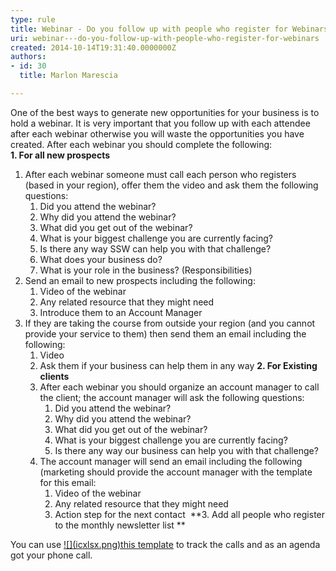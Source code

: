 ```yaml
---
type: rule
title: Webinar - Do you follow up with people who register for Webinars?
uri: webinar---do-you-follow-up-with-people-who-register-for-webinars
created: 2014-10-14T19:31:40.0000000Z
authors:
- id: 30
  title: Marlon Marescia

---
```


 
One of the best ways to generate new opportunities for your business is to hold a webinar. It is very important that you follow up with each attendee after each webinar otherwise you will waste the opportunities you have created. After each webinar you should complete the following:
   ​  
**1. For all new prospects**

1. After each webinar someone must call each person who registers (based in your region), offer them the video and ask them the following questions:​
    1. Did you attend the webinar?
    2. Why did you attend the webinar?
    3. What did you get out of the webinar?
    4. What is your biggest challenge you are currently facing?
    5. Is there any way SSW can help you with that challenge?
    6. What does your business do?
    7. What is your role in the business? (Responsibilities)
2. Send an email to new prospects including the following:
    1. Video of the webinar
    2. Any related resource that they might need
    3. Introduce them to an Account Manager
3. If they are taking the course from outside your region (and you cannot provide your service to them) then send them an email including the following:
    1. Video
    2. Ask them if your business can help them in any way
    **2. For Existing clients**
    1. After each webinar you should organize an account manager to call the client; the account manager will ask the following questions:
        1. Did you attend the webinar?
        2. Why did you attend the webinar?
        3. What did you get out of the webinar?
        4. What is your biggest challenge you are currently facing?
        5. Is there any way our business can help you with that challenge?
    2. The account manager will send an email including the following (marketing should provide the account manager with the template for this email:
        1. Video of the webinar
        2. Any related resource that they might need
        3. Action step for the next contact
​    **3. Add all people who register to the monthly newsletter list **
​

You can use [!\[\](icxlsx.png)this template](/Documents/Webinar-Follow-up-template.xlsx) to track the calls and as an agenda got your phone call.
​​  

